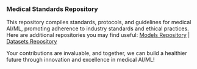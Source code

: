 ### Medical Standards Repository
This repository compiles standards, protocols, and guidelines for medical AI/ML, promoting adherence to industry standards and ethical practices. Here are additional repositories you may find useful: [Models Repository](https://github.com/GlobalHealthAI/ModelLibrary) | [Datasets Repository](https://github.com/GlobalHealthAI/DataHub)



Your contributions are invaluable, and together, we can build a healthier future through innovation and excellence in medical AI/ML!
